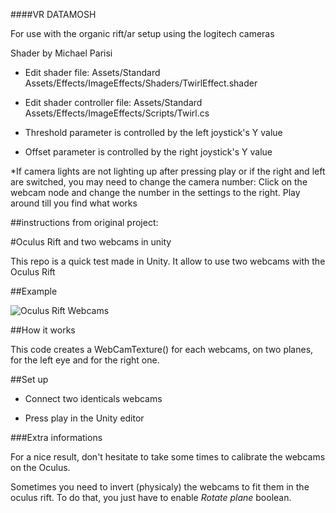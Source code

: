 ####VR DATAMOSH

For use with the organic rift/ar setup using the logitech cameras

Shader by Michael Parisi

* Edit shader file: Assets/Standard Assets/Effects/ImageEffects/Shaders/TwirlEffect.shader
* Edit shader controller file: Assets/Standard Assets/Effects/ImageEffects/Scripts/Twirl.cs

* Threshold parameter is controlled by the left joystick's Y value
* Offset parameter is controlled by the right joystick's Y value

*If camera lights are not lighting up after pressing play or if the right and left are switched, you may need to change the camera number: Click on the webcam node and change the number in the settings to the right. Play around till you find what works




##instructions from original project:

#Oculus Rift and two webcams in unity

This repo is a quick test made in Unity. It allow to use two webcams with the Oculus Rift

##Example

![Oculus Rift Webcams](https://pbs.twimg.com/media/B457ojEIAAASKzu.jpg:large)

##How it works

This code creates a WebCamTexture() for each webcams, on two planes, for the left eye and for the right one. 


##Set up

* Connect two identicals webcams

* Press play in the Unity editor

###Extra informations

For a nice result, don't hesitate to take some times to calibrate the webcams on the Oculus.

Sometimes you need to invert (physicaly) the webcams to fit them in the oculus rift. To do that, you just have to enable  *Rotate plane* boolean.
